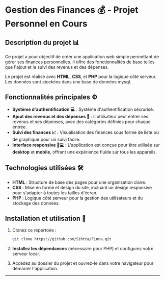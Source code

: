 # **Gestion des Finances 💰 - Projet Personnel en Cours**

## **Description du projet 📊**

Ce projet a pour objectif de créer une application web simple permettant de gérer ses finances personnelles. Il offre des fonctionnalités de base telles que l'ajout et le suivi des revenus et des dépenses.

Le projet est réalisé avec **HTML**, **CSS**, et **PHP** pour la logique côté serveur. Les données sont stockées dans une base de données mysql.

## **Fonctionnalités principales ⚙️**

- **Système d'authentification 💻** : Système d'authentification sécrurisé.
- **Ajout des revenus et des dépenses 💸** : L'utilisateur peut entrer ses revenus et ses dépenses, avec des catégories définies pour chaque entrée.
- **Suivi des finances 📈** : Visualisation des finances sous forme de liste ou de graphique pour un suivi facile.
- **Interface responsive 📱💻** : L'application est conçue pour être utilisée sur **desktop** et **mobile**, offrant une expérience fluide sur tous les appareils.

## **Technologies utilisées 🛠️**

- **HTML** : Structure de base des pages pour une organisation claire.
- **CSS** : Mise en forme et design du site, incluant un design responsive pour s'adapter à toutes les tailles d'écran.
- **PHP** : Logique côté serveur pour la gestion des utilisateurs et du stockage des données.

## **Installation et utilisation 🔧**

1. Clonez ce répertoire :
   ```bash
   git clone https://github.com/Sihtta/Finna.git
   ```

2. **Installez les dépendances** (nécessaire pour PHP) et configurez votre serveur local.
3. Accédez au dossier du projet et ouvrez-le dans votre navigateur pour démarrer l'application.

---

